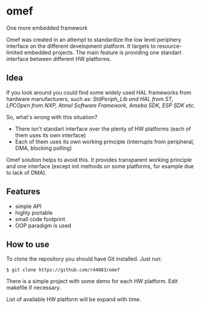 # omef
One more embedded framework

Omef was created in an attempt to standardize the low level periphery interface on the different development platform. It targets to resource-limited embedded projects. The main feature is providing one standart interface between different HW platforms.

## Idea
If you look around you could find some widely used HAL frameworks from hardware manufacturers, such as: *StdPeriph_Lib and HAL from ST, LPCOpen from NXP, Atmel Software Framework, Ameba SDK, ESP SDK etc.*

So, what's wrong with this situation?
- There isn't standart interface over the plenty of HW platforms (each of them uses its own interface)
- Each of them uses its own working principle (interrupts from peripheral, DMA, blocking polling)

Omef solution helps to avoid this. It provides transparent working principle and one interface (except init methods on some platforms, for example due to lack of DMA).

## Features
- simple API
- highly portable
- small code footprint
- OOP paradigm is used

## How to use
To clone the repository you should have Git installed. Just run:
```
$ git clone https://github.com/r44083/omef
```
There is a simple project with some demo for each HW platform. Edit makefile if necessary.

List of available HW platform will be expand with time.
